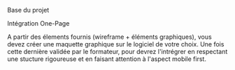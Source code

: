 Base du projet

Intégration One-Page

A partir des élements fournis (wireframe + éléments graphiques), vous devez créer une maquette graphique sur le logiciel de votre choix.
Une fois cette dernière validée par le formateur, pour devrez l'intrégrer en respectant une stucture rigoureuse et en faisant attention à l'aspect mobile first.
